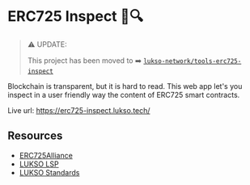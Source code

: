 # ERC725 Inspect 📝🔍


> ⚠️ UPDATE:
> 
> This project has been moved to ➡️ [`lukso-network/tools-erc725-inspect`](https://github.com/lukso-network/tools-erc725-inspect/actions)

Blockchain is transparent, but it is hard to read. This web app let's you inspect in a user friendly way the content of ERC725 smart contracts.

Live url: <https://erc725-inspect.lukso.tech/>

## Resources

- [ERC725Alliance](https://erc725alliance.org/)
- [LUKSO LSP](https://github.com/lukso-network/LIPs/tree/master/LSPs)
- [LUKSO Standards](https://docs.lukso.tech/standards/introduction)
